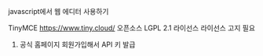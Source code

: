 javascript에서 웹 에디터 사용하기

TinyMCE https://www.tiny.cloud/
오픈소스 LGPL 2.1 라이선스 
라이선스 고지 필요

1. 공식 홈페이지 회원가입해서 API 키 발급
